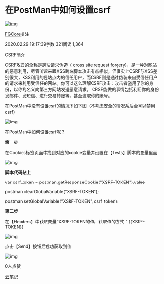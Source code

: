 # 在PostMan中如何设置csrf

[![img](https://cdn2.jianshu.io/assets/default_avatar/3-9a2bcc21a5d89e21dafc73b39dc5f582.jpg)](https://www.jianshu.com/u/7b4f80f6744d)

[FGCore](https://www.jianshu.com/u/7b4f80f6744d)关注

2020.02.29 19:17:39字数 321阅读 1,364

CSRF简介

  CSRF攻击的全称是跨站请求伪造（ cross site request forgery)，是一种对网站的恶意利用，尽管听起来跟XSS跨站脚本攻击有点相似，但事实上CSRF与XSS差别很大，XSS利用的是站点内的信任用户，而CSRF则是通过伪装来自受信任用户的请求来利用受信任的网站。你可以这么理解CSRF攻击：攻击者盗用了你的身份，以你的名义向第三方网站发送恶意请求。 CRSF能做的事情包括利用你的身份发邮件、发短信、进行交易转账等，甚至盗取你的账号。

 在PostMan中没有设置csrf的情况下如下图（不考虑安全的情况系后台可以禁用csrf）

![img](https://upload-images.jianshu.io/upload_images/4356395-73c874e30be79596.png?imageMogr2/auto-orient/strip|imageView2/2/w/1200/format/webp)

 在PostMan中如何设置csrf呢？ 

**第一步**

  在Cookies标签页面中找到对应的cookie变量并设置在【Tests】脚本的变量里面



![img](https://upload-images.jianshu.io/upload_images/4356395-e5de4412282bffdc.png?imageMogr2/auto-orient/strip|imageView2/2/w/1200/format/webp)

**脚本代码贴上**

var csrf_token = postman.getResponseCookie("XSRF-TOKEN").value

postman.clearGlobalVariable("XSRF-TOKEN");

postman.setGlobalVariable("XSRF-TOKEN", csrf_token);

**第二步**

在【Headers】中获取变量“XSRF-TOKEN的值。获取值的方式：{{XSRF-TOKEN}}

![img](https://upload-images.jianshu.io/upload_images/4356395-f06d1a9cc8a633ed.png?imageMogr2/auto-orient/strip|imageView2/2/w/1200/format/webp)

点击【Send】按钮后成功获取到值

![img](https://upload-images.jianshu.io/upload_images/4356395-4f3ab265df805925.png?imageMogr2/auto-orient/strip|imageView2/2/w/1200/format/webp)



0人点赞



[云笔记](https://www.jianshu.com/nb/43423218)
